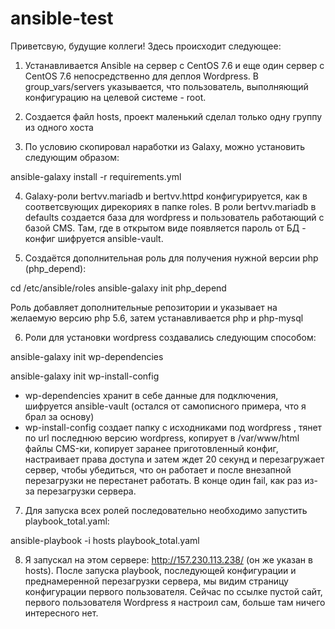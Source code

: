 # ansible-test
Приветсвую, будущие коллеги!
Здесь происходит следующее:

1. Устанавливается Ansible на сервер с CentOS 7.6 и еще один сервер c CentOS 7.6 непосредственно для деплоя Wordpress.
В group_vars/servers указывается, что пользователь, выполняющий конфигурацию на целевой системе - root.

2. Создается файл hosts, проект маленький сделал только одну группу из одного хоста

3. По условию скопировал наработки из Galaxy, можно установить следующим образом:

ansible-galaxy install -r requirements.yml

4. Galaxy-роли bertvv.mariadb и bertvv.httpd конфигурируется, как в соответсвующих дирекориях в папке roles.
В роли bertvv.mariadb в defaults создается база для wordpress и пользователь работающий с базой CMS. Там, где в открытом виде появляется пароль от БД - конфиг шифруется ansible-vault.

5. Создаётся дополнительная роль для получения нужной версии php (php_depend):

cd /etc/ansible/roles
ansible-galaxy init php_depend

Роль добавляет дополнительные репозитории и указывает на желаемую версию php 5.6, затем устанавливается php и php-mysql

6. Роли для установки wordpress создавались следующим способом:

ansible-galaxy init wp-dependencies

ansible-galaxy init wp-install-config

- wp-dependencies хранит в себе данные для подключения, шифруется ansible-vault (остался от самописного примера, что я брал за основу)
- wp-install-config создает папку с исходниками под wordpress , тянет по url последнюю версию 
wordpress, копирует в /var/www/html файлы CMS-ки, копирует заранее приготовленный конфиг, настраивает права доступа 
 и затем ждет 20 секунд и перезагружает сервер, чтобы убедиться, что он работает и после внезапной перезагрузки не перестанет работать.
 В конце один fail, как раз из-за перезагрузки сервера.

7. Для запуска всех ролей последовательно необходимо запустить playbook_total.yaml:

ansible-playbook -i hosts playbook_total.yaml

8. Я запускал на этом сервере: http://157.230.113.238/ (он же указан в hosts). После запуска playbook, последующей конфигурации и преднамеренной перезагрузки сервера, мы видим страницу конфигурации первого пользователя. Сейчас по ссылке пустой сайт, первого пользователя Wordpress я настроил сам, больше там ничего интересного нет.
